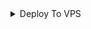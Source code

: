 

<details><summary>Deploy To VPS</summary>
<p>
<pre>
git clone https://github.com/LucidoXD/EvaMaria
# Install Packages
pip3 install -U -r requirements.txt
Edit info.py with variables as given below then run bot
python3 bot.py
</pre>
</p>
</details>

